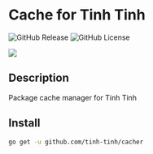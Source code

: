 # Cache for Tinh Tinh

<div>
<img alt="GitHub Release" src="https://img.shields.io/github/v/release/tinh-tinh/cacher">
<img alt="GitHub License" src="https://img.shields.io/github/license/tinh-tinh/cacher">
</div>

![](https://avatars.githubusercontent.com/u/178628733?s=400&u=2a8230486a43595a03a6f9f204e54a0046ce0cc4&v=4)

## Description

Package cache manager for Tinh Tinh

## Install 

```bash
go get -u github.com/tinh-tinh/cacher
```

